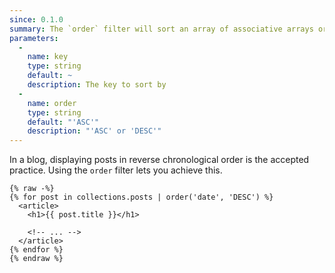 ```yaml
---
since: 0.1.0
summary: The `order` filter will sort an array of associative arrays or stakx objects based on a key
parameters:
  -
    name: key
    type: string
    default: ~
    description: The key to sort by
  -
    name: order
    type: string
    default: "'ASC'"
    description: "'ASC' or 'DESC'"
---
```


In a blog, displaying posts in reverse chronological order is the accepted practice. Using the `order` filter lets you achieve this.

```twig
{% raw -%}
{% for post in collections.posts | order('date', 'DESC') %}
  <article>
    <h1>{{ post.title }}</h1>

    <!-- ... -->
  </article>
{% endfor %}
{% endraw %}
```
